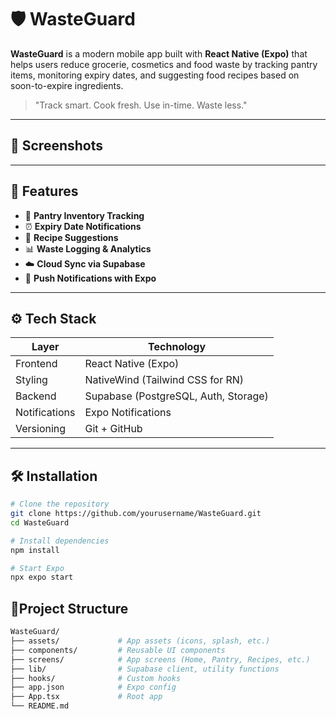 # 🛡️ WasteGuard

**WasteGuard** is a modern mobile app built with **React Native (Expo)** that helps users reduce grocerie, cosmetics and food waste by tracking pantry items, monitoring expiry dates, and suggesting food recipes based on soon-to-expire ingredients.  

> "Track smart. Cook fresh. Use in-time. Waste less."

---

## 📱 Screenshots  
<!-- Add images here after building UI -->
<!-- ![Splash Screen](./assets/splash.png) -->
<!-- ![Home Screen](./screens/home.png) -->

---

## 🚀 Features

- 🧺 **Pantry Inventory Tracking**
- ⏰ **Expiry Date Notifications**
- 🥗 **Recipe Suggestions**
- 📊 **Waste Logging & Analytics**
- ☁️ **Cloud Sync via Supabase**
- 🔔 **Push Notifications with Expo**

---

## ⚙️ Tech Stack

| Layer        | Technology            |
|--------------|------------------------|
| Frontend     | React Native (Expo)    |
| Styling      | NativeWind (Tailwind CSS for RN) |
| Backend      | Supabase (PostgreSQL, Auth, Storage) |
| Notifications| Expo Notifications     |
| Versioning   | Git + GitHub           |

---

## 🛠️ Installation

```bash
# Clone the repository
git clone https://github.com/yourusername/WasteGuard.git
cd WasteGuard

# Install dependencies
npm install

# Start Expo
npx expo start
```


## 🧾Project Structure
```bash
WasteGuard/
├── assets/             # App assets (icons, splash, etc.)
├── components/         # Reusable UI components
├── screens/            # App screens (Home, Pantry, Recipes, etc.)
├── lib/                # Supabase client, utility functions
├── hooks/              # Custom hooks
├── app.json            # Expo config
├── App.tsx             # Root app
└── README.md
```
